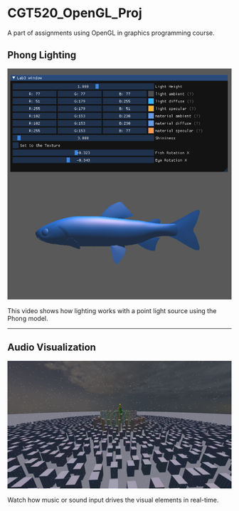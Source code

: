 # CGT520_OpenGL_Proj
A part of assignments using OpenGL in graphics programming course.

## Phong Lighting

![Phong Lighting Preview](https://github.com/XinyangLi7/CGT520_OpenGL_Proj/raw/main/image/phong.png)


This video shows how lighting works with a point light source using the Phong model.

---

## Audio Visualization

![Audio Visualization](https://github.com/XinyangLi7/CGT520_OpenGL_Proj/raw/main/image/AudioVis.png)

Watch how music or sound input drives the visual elements in real-time.
